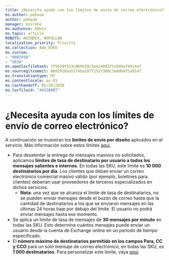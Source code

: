 ```yaml
---
title: ¿Necesita ayuda con los límites de envío de correo electrónico?
ms.author: pebaum
author: pebaum
manager: mnirkhe
ms.audience: Admin
ms.topic: article
ROBOTS: NOINDEX, NOFOLLOW
localization_priority: Priority
ms.collection: Adm_O365
ms.custom:
- "9002938"
- "5630"
ms.openlocfilehash: 7f563df313c869d18c3e4240d271c649a74914af
ms.sourcegitcommit: 88d2918aa51f4ba10771527380c3e0db0f5a9147
ms.translationtype: HT
ms.contentlocale: es-ES
ms.lasthandoff: 05/20/2020
ms.locfileid: "44328807"
---
```

# <a name="need-help-with-email-sending-limits"></a>¿Necesita ayuda con los límites de envío de correo electrónico?

A continuación se muestran los **límites de envío por diseño** aplicados en el servicio. Más información sobre estos límites [aquí](https://docs.microsoft.com/office365/servicedescriptions/exchange-online-service-description/exchange-online-limits#receiving-and-sending-limits).

- Para desalentar la entrega de mensajes masivos no solicitados, aplicamos **límites de tasa de destinatario por usuario a todos los mensajes salientes e internos**. En todas las SKU, este límite es **10 000 destinatarios por día**.  Los clientes que deban enviar un correo electrónico comercial masivo válido (por ejemplo, boletines para clientes) deberían usar proveedores de terceros especializados en dichos servicios.
    - **Nota**: una vez que se alcanza el límite de tasa de destinatarios, no se pueden enviar mensajes desde el buzón de correo hasta que la cantidad de destinatarios a los que se enviaron mensajes en las últimas 24 horas baje por debajo del límite. El usuario no podrá enviar mensajes hasta ese momento.
- Se aplica un límite de tasa de mensajes de **30 mensajes por minuto** en todas las SKU. Esto determina cuántos mensajes puede enviar un usuario desde la cuenta de Exchange online en un período de tiempo especificado.
- El **número máximo de destinatarios permitido en los campos Para, CC y CCO** para un solo mensaje de correo electrónico, en todas las SKU, es **1 000 destinatarios**. Para personalizar este límite, vaya [aquí](https://techcommunity.microsoft.com/t5/exchange-team-blog/customizable-recipient-limits-in-office-365/ba-p/1183228).
